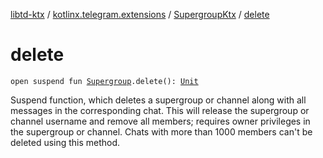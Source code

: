 [libtd-ktx](../../index.md) / [kotlinx.telegram.extensions](../index.md) / [SupergroupKtx](index.md) / [delete](./delete.md)

# delete

`open suspend fun `[`Supergroup`](https://tdlibx.github.io/td/docs/org/drinkless/td/libcore/telegram/TdApi.Supergroup.html)`.delete(): `[`Unit`](https://kotlinlang.org/api/latest/jvm/stdlib/kotlin/-unit/index.html)

Suspend function, which deletes a supergroup or channel along with all messages in the
corresponding chat. This will release the supergroup or channel username and remove all members;
requires owner privileges in the supergroup or channel. Chats with more than 1000 members can't be
deleted using this method.

